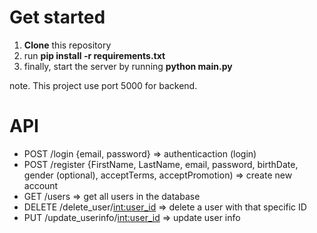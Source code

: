 # Get started
1. **Clone** this repository
2. run **pip install -r requirements.txt**
3. finally, start the server by running **python main.py**


note. This project use port 5000 for backend.


# API
- POST /login {email, password} => authenticaction (login)
- POST /register {FirstName, LastName, email, password, birthDate, gender (optional), acceptTerms, acceptPromotion) => create new account
- GET /users => get all users in the database
- DELETE /delete_user/<int:user_id> => delete a user with that specific ID
- PUT /update_userinfo/<int:user_id> => update user info
